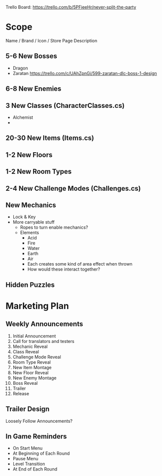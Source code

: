 Trello Board: https://trello.com/b/5PFieeHr/never-split-the-party

# Scope
Name / Brand / Icon / Store Page Description

## 5-6 New Bosses
  - Dragon
  - Zaratan https://trello.com/c/UAhZpnGi/599-zaratan-dlc-boss-1-design

## 6-8 New Enemies

## 3 New Classes (CharacterClasses.cs)
  - Alchemist
  - 

## 20-30 New Items (Items.cs)

## 1-2 New Floors

## 1-2 New Room Types

## 2-4 New Challenge Modes (Challenges.cs)

## New Mechanics
  - Lock & Key
  - More carryable stuff
    - Ropes to turn enable mechanics?
    - Elements
      - Acid
      - Fire
      - Water
      - Earth
      - Air
      - Each creates some kind of area effect when thrown
      - How would these interact together?

## Hidden Puzzles

# Marketing Plan

## Weekly Announcements
1. Initial Announcement
1. Call for translators and testers
1. Mechanic Reveal
1. Class Reveal
1. Challenge Mode Reveal
1. Room Type Reveal
1. New Item Montage
1. New Floor Reveal
1. New Enemy Montage
1. Boss Reveal
1. Trailer
1. Release

## Trailer Design
Loosely Follow Announcements?

## In Game Reminders
  - On Start Menu
  - At Beginning of Each Round
  - Pause Menu
  - Level Transition
  - At End of Each Round
